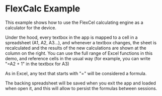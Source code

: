 # FlexCalc Example

This example shows how to use the FlexCel calculating engine as a calculator for the device.

Under the hood, every textbox in the app is mapped to a cell in a spreadsheet (A1, A2, A3...),
and whenever a textbox changes, the sheet is recalculated and the results of the new calculations
are shown at the column on the right. You can use the full range of Excel functions in this demo,
and reference cells in the usual way (for example, you can write "=A2 + 1" in the textbox for A3)

As in Excel, any text that starts with "=" will be considered a formula.

The backing spreadsheet will be saved when you exit the app and loaded when open it, and this will allow to 
persist the formulas between sessions.
